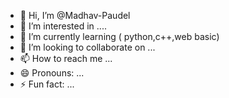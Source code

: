 - 👋 Hi, I’m @Madhav-Paudel
- 👀 I’m interested in ....
- 🌱 I’m currently learning ( python,c++,web basic)
- 💞️ I’m looking to collaborate on ...
- 📫 How to reach me ...
- 😄 Pronouns: ...
- ⚡ Fun fact: ...

<!---
Madhav-Paudel/Madhav-Paudel is a ✨ special ✨ repository because its `README.md` (this file) appears on your GitHub profile.
You can click the Preview link to take a look at your changes.
--->
